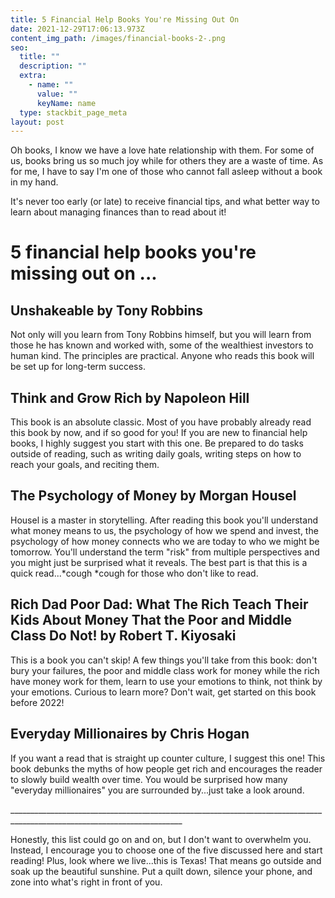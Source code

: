 ```yaml
---
title: 5 Financial Help Books You're Missing Out On
date: 2021-12-29T17:06:13.973Z
content_img_path: /images/financial-books-2-.png
seo:
  title: ""
  description: ""
  extra:
    - name: ""
      value: ""
      keyName: name
  type: stackbit_page_meta
layout: post
---
```

Oh books, I know we have a love hate relationship with them. For some of us, books bring us so much joy while for others they are a waste of time. As for me, I have to say I'm one of those who cannot fall asleep without a book in my hand.

It's never too early (or late) to receive financial tips, and what better way to learn about managing finances than to read about it!

# 5 financial help books you're missing out on ...

## Unshakeable by Tony Robbins

Not only will you learn from Tony Robbins himself, but you will learn from those he has known and worked with, some of the wealthiest investors to human kind. The principles are practical. Anyone who reads this book will be set up for long-term success.

## Think and Grow Rich by Napoleon Hill

This book is an absolute classic. Most of you have probably already read this book by now, and if so good for you!  If you are new to financial help books, I highly suggest you start with this one. Be prepared to do tasks outside of reading, such as writing daily goals, writing steps on how to reach your goals, and reciting them.

## The Psychology of Money by Morgan Housel

Housel is a master in storytelling. After reading this book you'll understand what money means to us, the psychology of how we spend and invest, the psychology of how money connects who we are today to who we might be tomorrow. You'll understand the term "risk" from multiple perspectives and you might just be surprised what it reveals. The best part is that this is a quick read...\*cough \*cough for those who don't like to read.

## Rich Dad Poor Dad: What The Rich Teach Their Kids About Money That the Poor and Middle Class Do Not! by Robert T. Kiyosaki

This is a book you can't skip! A few things you'll take from this book: don't bury your failures, the poor and middle class work for money while the rich have money work for them, learn to use your emotions to think, not think by your emotions. Curious to learn more? Don't wait, get started on this book before 2022!

## Everyday Millionaires by Chris Hogan

If you want a read that is straight up counter culture, I suggest this one! This book debunks the myths of how people get rich and encourages the reader to slowly build wealth over time. You would be surprised how many "everyday millionaires" you are surrounded by...just take a look around.

\_\_\_\_\_\_\_\_\_\_\_\_\_\_\_\_\_\_\_\_\_\_\_\_\_\_\_\_\_\_\_\_\_\_\_\_\_\_\_\_\_\_\_\_\_\_\_\_\_\_\_\_\_\_\_\_\_\_\_\_\_\_\_\_\_\_\_\_\_\_\_\_\_\_\_\_\_\_\_\_\_\_\_\_\_\_\_\_\_\_\_\_\_\_\_\_\_\_\_\_\_\_\_\_\_\_\_\_\_\_\_\_\_\_\_\_\_\_\_\__

Honestly, this list could go on and on, but I don't want to overwhelm you. Instead, I encourage you to choose one of the five discussed here and start reading! Plus, look where we live...this is Texas! That means go outside and soak up the beautiful sunshine. Put a quilt down, silence your phone, and zone into what's right in front of you.